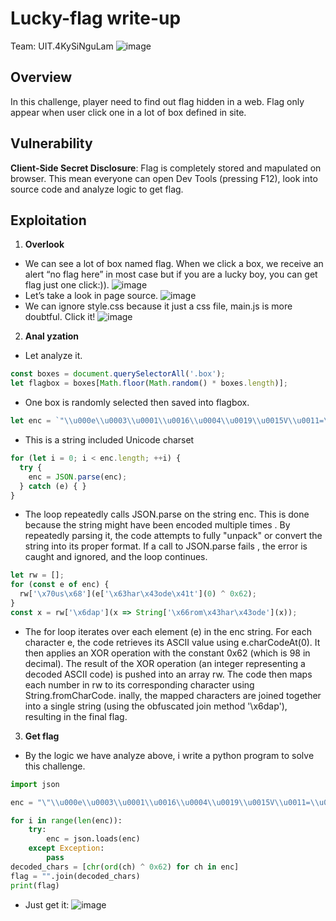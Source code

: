 # Lucky-flag write-up
Team: UIT.4KySiNguLam
![image](https://github.com/user-attachments/assets/fe4cdbe6-a2a8-4e5b-9803-6dd83f69d8db)
## Overview
In this challenge, player need to find out flag hidden in a web. Flag only appear when user click one in a lot of box defined in site.
## Vulnerability
**Client-Side Secret Disclosure**: Flag is completely stored and mapulated on browser. This mean everyone can open Dev Tools (pressing F12), look into source code and analyze logic to get flag.
## Exploitation
1. **Overlook**
- We can see a lot of box named flag. When we click a box, we receive an alert “no flag here” in most case but if you are a lucky boy, you can get flag just one click:)).
![image](https://github.com/user-attachments/assets/8b55a1af-a6de-4e33-9236-7a1cb48d629d)
- Let’s take a look in page source.
![image](https://github.com/user-attachments/assets/75c4541a-0ad4-4a5d-80e7-cd447c5781e5)
- We can ignore style.css because it just a css file, main.js is more doubtful. Click it!
![image](https://github.com/user-attachments/assets/c652240d-214e-4cf5-901a-427e4215149f)
2. **Anal yzation**
- Let analyze it.
```javascript
const boxes = document.querySelectorAll('.box');
let flagbox = boxes[Math.floor(Math.random() * boxes.length)];
```
- One box is randomly selected then saved into flagbox.
```javascript
let enc = `"\\u000e\\u0003\\u0001\\u0016\\u0004\\u0019\\u0015V\\u0011=\\u000bU=\\u000e\\u0017\\u0001\\t=R\\u0010=\\u0011\\t\\u000bSS\\u001f"`;
```
- This is a string included Unicode charset
```javascript
for (let i = 0; i < enc.length; ++i) {
  try {
    enc = JSON.parse(enc);
  } catch (e) { }
}
```
- The loop repeatedly calls JSON.parse on the string enc. This is done because the string might have been encoded multiple times . By repeatedly parsing it, the code attempts to fully "unpack" or convert the string into its proper format. If a call to JSON.parse fails , the error is caught and ignored, and the loop continues.
```javascript
let rw = [];
for (const e of enc) {
  rw['\x70us\x68'](e['\x63har\x43ode\x41t'](0) ^ 0x62);
}
const x = rw['\x6dap'](x => String['\x66rom\x43har\x43ode'](x));
```
- The for loop iterates over each element (e) in the enc string. For each character e, the code retrieves its ASCII value using e.charCodeAt(0). It then applies an XOR operation with the constant 0x62 (which is 98 in decimal). The result of the XOR operation (an integer representing a decoded ASCII code) is pushed into an array rw. The code then maps each number in rw to its corresponding character using String.fromCharCode. inally, the mapped characters are joined together into a single string (using the obfuscated join method '\x6dap'), resulting in the final flag.

3. **Get flag**

- By the logic we have analyze above, i write a python program to solve this challenge.
```python
import json

enc = "\"\\u000e\\u0003\\u0001\\u0016\\u0004\\u0019\\u0015V\\u0011=\\u000bU=\\u000e\\u0017\\u0001\\t=R\\u0010=\\u0011\\t\\u000bSS\\u001f\""

for i in range(len(enc)):
    try:
        enc = json.loads(enc)
    except Exception:
        pass
decoded_chars = [chr(ord(ch) ^ 0x62) for ch in enc]
flag = "".join(decoded_chars)
print(flag)
```
- Just get it:
![image](https://github.com/user-attachments/assets/1cd72b6e-37ee-4435-bd4b-4a013f06b071)

